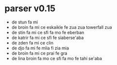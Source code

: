 # parser v0.15

* de stun fa mi
* de broin fa mi ce eskaikle fe zua zua towerfall zua <!-- TODO: "broin" is just a placeholder (for "wants/desires") --> <!-- TODO: zua = sahe zu -->
* de stin fa mi ce sfi fa mo fe eberban
* de katrir fa mi ce sfi fe siaberse'aba
* de zden fa mi ce clin
* de djo fa mi fe mlia fi zia mia <!-- TODO: zia = sahe zi -->
* de broin fa mi ce prai fe gra <!-- TODO: "broin" is just a placeholder (for "wants/desires") -->
* de lina broin fa mo ce sfi fa mo fe tahi se'aba <!-- TODO: replace "tahi" with a number for "some" -->


